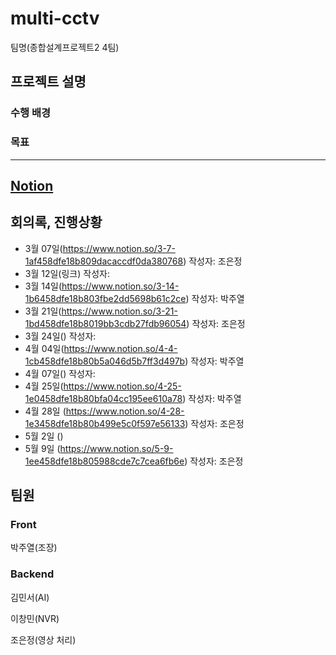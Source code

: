 # multi-cctv
팀명(종합설계프로젝트2 4팀)
## 프로젝트 설명
### 수행 배경

### 목표

-----------
## [Notion](https://www.notion.so/CCTV-1af458dfe18b80b4b78ef1e0ae57aa77)



## 회의록, 진행상황
- 3월 07일(https://www.notion.so/3-7-1af458dfe18b809dacaccdf0da380768) 작성자: 조은정
- 3월 12일(링크) 작성자: 
- 3월 14일(https://www.notion.so/3-14-1b6458dfe18b803fbe2dd5698b61c2ce) 작성자: 박주열
- 3월 21일(https://www.notion.so/3-21-1bd458dfe18b8019bb3cdb27fdb96054) 작성자: 조은정
- 3월 24일() 작성자: 
- 4월 04일(https://www.notion.so/4-4-1cb458dfe18b80b5a046d5b7ff3d497b) 작성자: 박주열
- 4월 07일() 작성자: 
- 4월 25일(https://www.notion.so/4-25-1e0458dfe18b80bfa04cc195ee610a78) 작성자: 박주열
- 4월 28일 (https://www.notion.so/4-28-1e3458dfe18b80b499e5c0f597e56133) 작성자: 조은정
- 5월 2일 ()
- 5월 9일 (https://www.notion.so/5-9-1ee458dfe18b805988cde7c7cea6fb6e) 작성자: 조은정
## 팀원
### Front
박주열(조장)

### Backend
김민서(AI)

이창민(NVR)

조은정(영상 처리)

